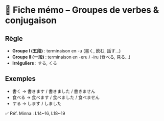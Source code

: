 # 📘 Fiche mémo – Groupes de verbes & conjugaison

## Règle
- **Groupe I (五段)** : terminaison en -u (書く, 飲む, 話す…)  
- **Groupe II (一段)** : terminaison en -eru / -iru (食べる, 見る…)  
- **Irréguliers** : する, くる  

## Exemples
- 書く → 書きます / 書きました / 書きません  
- 食べる → 食べます / 食べました / 食べません  
- する → します / しました  

✅ Réf. Minna : L14~16, L18~19

